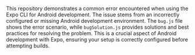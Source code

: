 This repository demonstrates a common error encountered when using the Expo CLI for Android development. The issue stems from an incorrectly configured or missing Android development environment. The `bug.js` file shows the error scenario, while `bugSolution.js` provides solutions and best practices for resolving the problem.  This is a crucial aspect of Android development with Expo, ensuring your setup is correctly configured before attempting builds.
